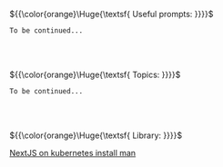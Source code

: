 ${{\color{orange}\Huge{\textsf{ Useful prompts: }}}}\$

`To be continued...`

<br>
<br>

${{\color{orange}\Huge{\textsf{ Topics: }}}}\$

`To be continued...`

<br>
<br>

${{\color{orange}\Huge{\textsf{ Library: }}}}\$

[NextJS on kubernetes install man](https://blog.t1m.me/blog/nextjs-on-kubernetes)
